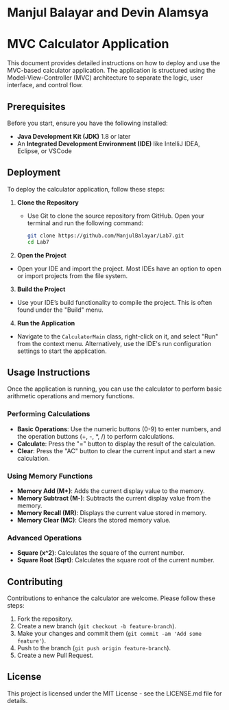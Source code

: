 # Manjul Balayar and Devin Alamsya

# MVC Calculator Application

This document provides detailed instructions on how to deploy and use the MVC-based calculator application. The application is structured using the Model-View-Controller (MVC) architecture to separate the logic, user interface, and control flow.

## Prerequisites

Before you start, ensure you have the following installed:
- **Java Development Kit (JDK)** 1.8 or later
- An **Integrated Development Environment (IDE)** like IntelliJ IDEA, Eclipse, or VSCode

## Deployment

To deploy the calculator application, follow these steps:

1. **Clone the Repository**
   - Use Git to clone the source repository from GitHub. Open your terminal and run the following command:
     ```bash
     git clone https://github.com/ManjulBalayar/Lab7.git
     cd Lab7
     ```
     
2. **Open the Project**
- Open your IDE and import the project. Most IDEs have an option to open or import projects from the file system.

3. **Build the Project**
- Use your IDE’s build functionality to compile the project. This is often found under the "Build" menu.

4. **Run the Application**
- Navigate to the `CalculatorMain` class, right-click on it, and select "Run" from the context menu. Alternatively, use the IDE's run configuration settings to start the application.

## Usage Instructions

Once the application is running, you can use the calculator to perform basic arithmetic operations and memory functions.

### Performing Calculations

- **Basic Operations**: Use the numeric buttons (0-9) to enter numbers, and the operation buttons (+, -, *, /) to perform calculations.
- **Calculate**: Press the "=" button to display the result of the calculation.
- **Clear**: Press the "AC" button to clear the current input and start a new calculation.

### Using Memory Functions

- **Memory Add (M+)**: Adds the current display value to the memory.
- **Memory Subtract (M-)**: Subtracts the current display value from the memory.
- **Memory Recall (MR)**: Displays the current value stored in memory.
- **Memory Clear (MC)**: Clears the stored memory value.

### Advanced Operations

- **Square (x^2)**: Calculates the square of the current number.
- **Square Root (Sqrt)**: Calculates the square root of the current number.

## Contributing

Contributions to enhance the calculator are welcome. Please follow these steps:

1. Fork the repository.
2. Create a new branch (`git checkout -b feature-branch`).
3. Make your changes and commit them (`git commit -am 'Add some feature'`).
4. Push to the branch (`git push origin feature-branch`).
5. Create a new Pull Request.

## License

This project is licensed under the MIT License - see the LICENSE.md file for details.
